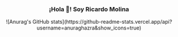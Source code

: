 <p align="center" width="300">
  <!-- <img align="center" width="200" src="https://github.com/RicardoMolinaCoronel/RicardoMolinaCoronel/blob/main/show.png?raw=true" />-->
   <h3 align="center">¡Hola 👋! Soy Ricardo Molina</h3>
</p>
<div align="center">
  ![Anurag's GitHub stats](https://github-readme-stats.vercel.app/api?username=anuraghazra&show_icons=true)
</div>






<!--
**RicardoMolinaCoronel/RicardoMolinaCoronel** is a ✨ _special_ ✨ repository because its `README.md` (this file) appears on your GitHub profile.

Here are some ideas to get you started:

- 🔭 I’m currently working on ...
- 🌱 I’m currently learning ...
- 👯 I’m looking to collaborate on ...
- 🤔 I’m looking for help with ...
- 💬 Ask me about ...
- 📫 How to reach me: ...
- 😄 Pronouns: ...
- ⚡ Fun fact: ...
-->
